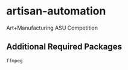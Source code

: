 # artisan-automation

Art+Manufacturing ASU Competition

## Additional Required Packages

```bash
ffmpeg
```
